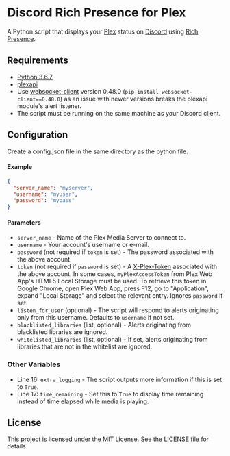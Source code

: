 # Discord Rich Presence for Plex

A Python script that displays your [Plex](https://www.plex.tv) status on [Discord](https://discordapp.com) using [Rich Presence](https://discordapp.com/developers/docs/rich-presence/how-to).

## Requirements

* [Python 3.6.7](https://www.python.org/downloads/release/python-367/)
* [plexapi](https://github.com/pkkid/python-plexapi)
* Use [websocket-client](https://github.com/websocket-client/websocket-client) version 0.48.0 (`pip install websocket-client==0.48.0`) as an issue with newer versions breaks the plexapi module's alert listener.
* The script must be running on the same machine as your Discord client.

## Configuration

Create a config.json file in the same directory as the python file.

#### Example

```json
{
  "server_name": "myserver",
  "username": "myuser",
  "password": "mypass"
}
``` 

#### Parameters

* `server_name` - Name of the Plex Media Server to connect to.
* `username` - Your account's username or e-mail.
* `password` (not required if `token` is set) - The password associated with the above account.
* `token` (not required if `password` is set) - A [X-Plex-Token](https://support.plex.tv/articles/204059436-finding-an-authentication-token-x-plex-token) associated with the above account. In some cases, `myPlexAccessToken` from Plex Web App's HTML5 Local Storage must be used. To retrieve this token in Google Chrome, open Plex Web App, press F12, go to "Application", expand "Local Storage" and select the relevant entry. Ignores `password` if set.
* `listen_for_user` (optional) - The script will respond to alerts originating only from this username. Defaults to `username` if not set.
* `blacklisted_libraries` (list, optional) - Alerts originating from blacklisted libraries are ignored.
* `whitelisted_libraries` (list, optional) - If set, alerts originating from libraries that are not in the whitelist are ignored.

### Other Variables

* Line 16: `extra_logging` - The script outputs more information if this is set to `True`.
* Line 17: `time_remaining` - Set this to `True` to display time remaining instead of time elapsed while media is playing.

## License

This project is licensed under the MIT License. See the [LICENSE](https://github.com/Phineas05/discord-rich-presence-plex/blob/master/LICENSE) file for details.
